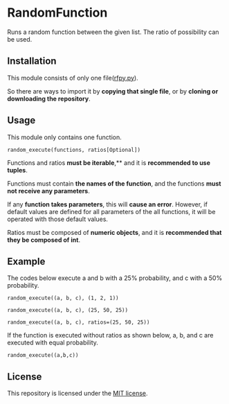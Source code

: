 # RandomFunction
Runs a random function between the given list. The ratio of possibility can be used.

## Installation
This module consists of only one file([rfpy.py](https://github.com/jym0404/RandomFunction/blob/main/rfpy.py)).

So there are ways to import it by **copying that single file**, or by **cloning or downloading the repository**.

## Usage
This module only contains one function.

    random_execute(functions, ratios[Optional])

Functions and ratios **must be iterable**,** and it is **recommended to use tuples**.

Functions must contain **the names of the function**, and the functions **must not receive any parameters**.

If any **function takes parameters**, this will **cause an error**. However, if default values ​​are defined for all parameters of the all functions, it will be operated with those default values.

Ratios must be composed of **numeric objects**, and it is **recommended that they be composed of int**.

## Example

The codes below execute a and b with a 25% probability, and c with a 50% probability.

    random_execute((a, b, c), (1, 2, 1))

    random_execute((a, b, c), (25, 50, 25))

    random_execute((a, b, c), ratios=(25, 50, 25))

If the function is executed without ratios as shown below, a, b, and c are executed with equal probability.

    random_execute((a,b,c))

## License
This repository is licensed under the [MIT license](https://github.com/jym0404/RandomFunction/blob/main/LICENSE).